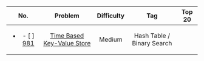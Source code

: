 | No. | Problem | Difficulty | Tag | Top 20
| :--------: | :-------: | :---------: | :------: | :-----:
| <ul><li>- [ ] [981](https://leetcode.com/problems/time-based-key-value-store/)</li></ul>| [Time Based Key-Value Store]() | Medium | Hash Table / Binary Search | 
